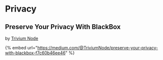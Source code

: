 # Privacy

## Preserve Your Privacy With BlackBox <a href="#789e" id="789e"></a>

by [Trivium Node](https://medium.com/@TriviumNode?source=post\_page-----f7c60b46ee46-----------------------------------)

{% embed url="https://medium.com/@TriviumNode/preserve-your-privacy-with-blackbox-f7c60b46ee46" %}
